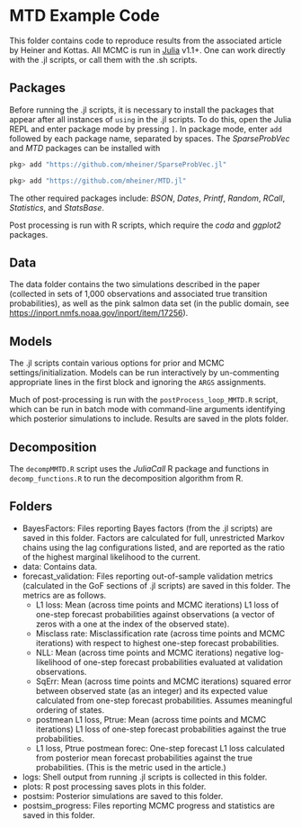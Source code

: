 # MTD Example Code

This folder contains code to reproduce results from the associated article by Heiner and Kottas. All MCMC is run in [Julia](https://julialang.org/) v1.1+. One can work directly with the .jl scripts, or call them with the .sh scripts.

## Packages

Before running the .jl scripts, it is necessary to install the packages that appear after all instances of `using` in the .jl scripts. To do this, open the Julia REPL and enter package mode by pressing `]`. In package mode, enter `add` followed by each package name, separated by spaces. The *SparseProbVec* and *MTD* packages can be installed with

```julia
pkg> add "https://github.com/mheiner/SparseProbVec.jl"

pkg> add "https://github.com/mheiner/MTD.jl"
```
The other required packages include: *BSON*, *Dates*, *Printf*, *Random*, *RCall*, *Statistics*, and *StatsBase*.

Post processing is run with R scripts, which require the *coda* and *ggplot2* packages.

## Data

The data folder contains the two simulations described in the paper (collected in sets of 1,000 observations and associated true transition probabilities), as well as the pink salmon data set (in the public domain, see <https://inport.nmfs.noaa.gov/inport/item/17256>).

## Models

The .jl scripts contain various options for prior and MCMC settings/initialization. Models can be run interactively by un-commenting appropriate lines in the first block and ignoring the `ARGS` assignments.

Much of post-processing is run with the `postProcess_loop_MMTD.R` script, which can be run in batch mode with command-line arguments identifying which posterior simulations to include. Results are saved in the plots folder.

## Decomposition

The `decompMMTD.R` script uses the *JuliaCall* R package and functions in `decomp_functions.R` to run the decomposition algorithm from R.


## Folders

- BayesFactors: Files reporting Bayes factors (from the .jl scripts) are saved in this folder. Factors are calculated for full, unrestricted Markov chains using the lag configurations listed, and are reported as the ratio of the highest marginal likelihood to the current.
- data: Contains data.
- forecast_validation: Files reporting out-of-sample validation metrics (calculated in the GoF sections of .jl scripts) are saved in this folder. The metrics are as follows.
  * L1 loss: Mean (across time points and MCMC iterations) L1 loss of one-step forecast probabilities against observations (a vector of zeros with a one at the index of the observed state).
  * Misclass rate: Misclassification rate (across time points and MCMC iterations) with respect to highest one-step forecast probabilities.
  * NLL: Mean (across time points and MCMC iterations) negative log-likelihood of one-step forecast probabilities evaluated at validation observations.
  * SqErr: Mean (across time points and MCMC iterations) squared error between observed state (as an integer) and its expected value calculated from one-step forecast probabilities. Assumes meaningful ordering of states.
  * postmean L1 loss, Ptrue: Mean (across time points and MCMC iterations) L1 loss of one-step forecast probabilities against the true probabilities.
  * L1 loss, Ptrue postmean forec: One-step forecast L1 loss calculated from posterior mean forecast probabilities against the true probabilities. (This is the metric used in the article.)
- logs: Shell output from running .jl scripts is collected in this folder.
- plots: R post processing saves plots in this folder.
- postsim: Posterior simulations are saved to this folder.
- postsim_progress: Files reporting MCMC progress and statistics are saved in this folder.
